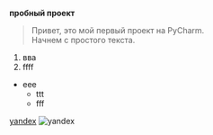 **пробный проект**

> Привет, это мой первый проект на PyCharm.  
> Начнем с простого текста.
1. вва
2. ffff
  
 * eee
   * ttt
   * fff

[yandex](https://yandex.ru "yandex") 
![yandex](https://yandex.ru "yandex") 

 